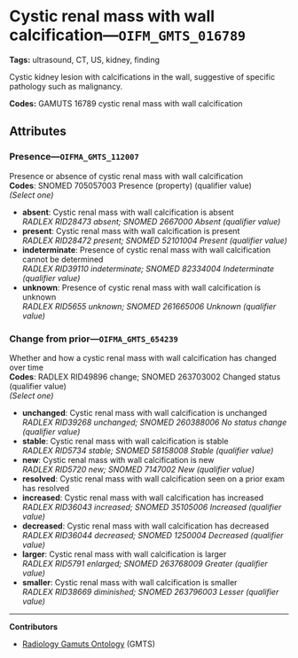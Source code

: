 # Cystic renal mass with wall calcification—`OIFM_GMTS_016789`

**Tags:** ultrasound, CT, US, kidney, finding

Cystic kidney lesion with calcifications in the wall, suggestive of specific pathology such as malignancy.

**Codes:** GAMUTS 16789 cystic renal mass with wall calcification

## Attributes

### Presence—`OIFMA_GMTS_112007`

Presence or absence of cystic renal mass with wall calcification  
**Codes**: SNOMED 705057003 Presence (property) (qualifier value)  
*(Select one)*

- **absent**: Cystic renal mass with wall calcification is absent  
_RADLEX RID28473 absent; SNOMED 2667000 Absent (qualifier value)_
- **present**: Cystic renal mass with wall calcification is present  
_RADLEX RID28472 present; SNOMED 52101004 Present (qualifier value)_
- **indeterminate**: Presence of cystic renal mass with wall calcification cannot be determined  
_RADLEX RID39110 indeterminate; SNOMED 82334004 Indeterminate (qualifier value)_
- **unknown**: Presence of cystic renal mass with wall calcification is unknown  
_RADLEX RID5655 unknown; SNOMED 261665006 Unknown (qualifier value)_

### Change from prior—`OIFMA_GMTS_654239`

Whether and how a cystic renal mass with wall calcification has changed over time  
**Codes**: RADLEX RID49896 change; SNOMED 263703002 Changed status (qualifier value)  
*(Select one)*

- **unchanged**: Cystic renal mass with wall calcification is unchanged  
_RADLEX RID39268 unchanged; SNOMED 260388006 No status change (qualifier value)_
- **stable**: Cystic renal mass with wall calcification is stable  
_RADLEX RID5734 stable; SNOMED 58158008 Stable (qualifier value)_
- **new**: Cystic renal mass with wall calcification is new  
_RADLEX RID5720 new; SNOMED 7147002 New (qualifier value)_
- **resolved**: Cystic renal mass with wall calcification seen on a prior exam has resolved  
- **increased**: Cystic renal mass with wall calcification has increased  
_RADLEX RID36043 increased; SNOMED 35105006 Increased (qualifier value)_
- **decreased**: Cystic renal mass with wall calcification has decreased  
_RADLEX RID36044 decreased; SNOMED 1250004 Decreased (qualifier value)_
- **larger**: Cystic renal mass with wall calcification is larger  
_RADLEX RID5791 enlarged; SNOMED 263768009 Greater (qualifier value)_
- **smaller**: Cystic renal mass with wall calcification is smaller  
_RADLEX RID38669 diminished; SNOMED 263796003 Lesser (qualifier value)_

---

**Contributors**

- [Radiology Gamuts Ontology](https://gamuts.net/) (GMTS)